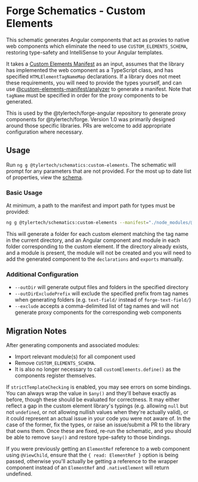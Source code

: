 # Forge Schematics - Custom Elements

This schematic generates Angular components that act as proxies to native web components which eliminate the need to use `CUSTOM_ELEMENTS_SCHEMA`, restoring type-safety and IntelliSense to your Angular templates.

It takes a [Custom Elements Manifest](https://github.com/webcomponents/custom-elements-manifest) as an input,  assumes that the library has implemented the web component as a TypeScript class, and has specified `HTMLElementTagNameMap` declarations.  If a library does not meet these requirements, you will need to provide the types yourself, and can use [@custom-elements-manifest/analyzer](https://www.npmjs.com/package/@custom-elements-manifest/analyzer) to generate a manifest.  Note that `tagName` must be specified in order for the proxy components to be generated.

This is used by the @tylertech/forge-angular repository to generate proxy components for @tylertech/forge.  Version 1.0 was primarily designed around those specific libraries.  PRs are welcome to add appropriate configuration where necessary.

## Usage

Run `ng g @tylertech/schematics:custom-elements`.  The schematic will prompt for any parameters that are not provided.  For the most up to date list of properties, view the [schema](./schema.json).

### Basic Usage

At minimum, a path to the manifest and import path for types must be provided:

```sh
ng g @tylertech/schematics:custom-elements --manifest="./node_modules/@tylertech/forge/custom-elements.json" --import-path "@tylertech/forge"
```

This will generate a folder for each custom element matching the tag name in the current directory, and an Angular component and module in each folder corresponding to the custom element.  If the directory already exists, and a module is present, the module will not be created and you will need to add the generated component to the `declarations` and `exports` manually.

### Additional Configuration

* `--outDir` will generate output files and folders in the specified directory
* `--outDirExcludePrefix` will exclude the specified prefix from tag names when generating folders (e.g. `text-field/` instead of `forge-text-field/`)
* `--exclude` accepts a comma-delimited list of tag names and will not generate proxy components for the corresponding web components


## Migration Notes

After generating components and associated modules:
-   Import relevant module(s) for all component used
-   Remove `CUSTOM_ELEMENTS_SCHEMA`.
-   It is also no longer necessary to call `customElements.define()` as the components register themselves.

If `strictTemplateChecking` is enabled, you may see errors on some bindings.  You can always wrap the value in `$any()` and they'll behave exactly as before, though these should be evaluated for correctness.  It may either reflect a gap in the custom element library's typings (e.g. allowing `null` but not `undefined`, or not allowing nullish values when they're actually valid), or it could represent an actual issue in your code you were not aware of.  In the case of the former, fix the types, or raise an issue/submit a PR to the library that owns them.  Once these are fixed, re-run the schematic, and you should be able to remove `$any()` and restore type-safety to those bindings.

If you were previously getting an `ElementRef` reference to a web component using `@ViewChild`, ensure that the `{ read: ElementRef }` option is being passed, otherwise you'll actually be getting a reference to the wrapper component instead of an `ElementRef` and `.nativeElement` will return undefined.